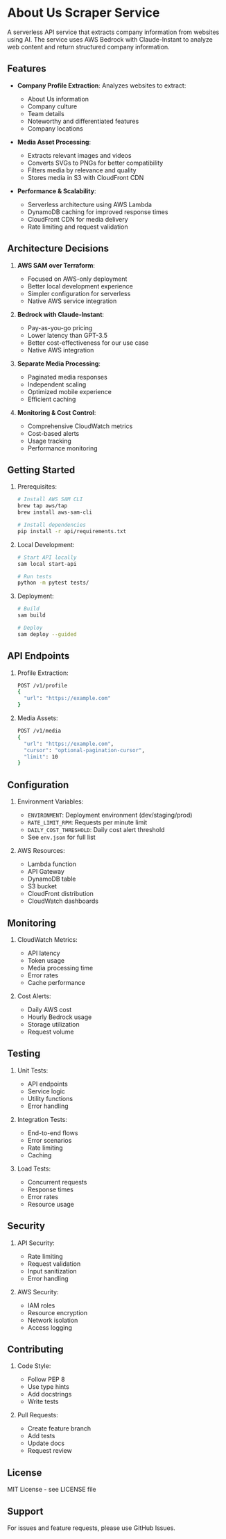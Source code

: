 # About Us Scraper Service

A serverless API service that extracts company information from websites using AI. The service uses AWS Bedrock with Claude-Instant to analyze web content and return structured company information.

## Features

- **Company Profile Extraction**: Analyzes websites to extract:

  - About Us information
  - Company culture
  - Team details
  - Noteworthy and differentiated features
  - Company locations

- **Media Asset Processing**:

  - Extracts relevant images and videos
  - Converts SVGs to PNGs for better compatibility
  - Filters media by relevance and quality
  - Stores media in S3 with CloudFront CDN

- **Performance & Scalability**:
  - Serverless architecture using AWS Lambda
  - DynamoDB caching for improved response times
  - CloudFront CDN for media delivery
  - Rate limiting and request validation

## Architecture Decisions

1. **AWS SAM over Terraform**:

   - Focused on AWS-only deployment
   - Better local development experience
   - Simpler configuration for serverless
   - Native AWS service integration

2. **Bedrock with Claude-Instant**:

   - Pay-as-you-go pricing
   - Lower latency than GPT-3.5
   - Better cost-effectiveness for our use case
   - Native AWS integration

3. **Separate Media Processing**:

   - Paginated media responses
   - Independent scaling
   - Optimized mobile experience
   - Efficient caching

4. **Monitoring & Cost Control**:
   - Comprehensive CloudWatch metrics
   - Cost-based alerts
   - Usage tracking
   - Performance monitoring

## Getting Started

1. Prerequisites:

   ```bash
   # Install AWS SAM CLI
   brew tap aws/tap
   brew install aws-sam-cli

   # Install dependencies
   pip install -r api/requirements.txt
   ```

2. Local Development:

   ```bash
   # Start API locally
   sam local start-api

   # Run tests
   python -m pytest tests/
   ```

3. Deployment:

   ```bash
   # Build
   sam build

   # Deploy
   sam deploy --guided
   ```

## API Endpoints

1. Profile Extraction:

   ```bash
   POST /v1/profile
   {
     "url": "https://example.com"
   }
   ```

2. Media Assets:
   ```bash
   POST /v1/media
   {
     "url": "https://example.com",
     "cursor": "optional-pagination-cursor",
     "limit": 10
   }
   ```

## Configuration

1. Environment Variables:

   - `ENVIRONMENT`: Deployment environment (dev/staging/prod)
   - `RATE_LIMIT_RPM`: Requests per minute limit
   - `DAILY_COST_THRESHOLD`: Daily cost alert threshold
   - See `env.json` for full list

2. AWS Resources:
   - Lambda function
   - API Gateway
   - DynamoDB table
   - S3 bucket
   - CloudFront distribution
   - CloudWatch dashboards

## Monitoring

1. CloudWatch Metrics:

   - API latency
   - Token usage
   - Media processing time
   - Error rates
   - Cache performance

2. Cost Alerts:
   - Daily AWS cost
   - Hourly Bedrock usage
   - Storage utilization
   - Request volume

## Testing

1. Unit Tests:

   - API endpoints
   - Service logic
   - Utility functions
   - Error handling

2. Integration Tests:

   - End-to-end flows
   - Error scenarios
   - Rate limiting
   - Caching

3. Load Tests:
   - Concurrent requests
   - Response times
   - Error rates
   - Resource usage

## Security

1. API Security:

   - Rate limiting
   - Request validation
   - Input sanitization
   - Error handling

2. AWS Security:
   - IAM roles
   - Resource encryption
   - Network isolation
   - Access logging

## Contributing

1. Code Style:

   - Follow PEP 8
   - Use type hints
   - Add docstrings
   - Write tests

2. Pull Requests:
   - Create feature branch
   - Add tests
   - Update docs
   - Request review

## License

MIT License - see LICENSE file

## Support

For issues and feature requests, please use GitHub Issues.
